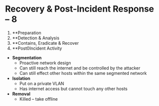 # Recovery & Post-Incident Response – 8

1.	**Preparation
2.	**Detection & Analysis
3.	**Contains, Eradicate & Recover
4.	**Post0Incident Activity

 -	**Segmentation** 
    -	Proactive network design 
    -	Can still reach the internet and be controlled by the attacker
    -	Can still effect other hosts within the same segmented network
 -	**Isolation**
    -	Put on a private VLAN
    -	Has internet access but cannot touch any other hosts
 -	**Removal**
    -	Killed – take offline 
